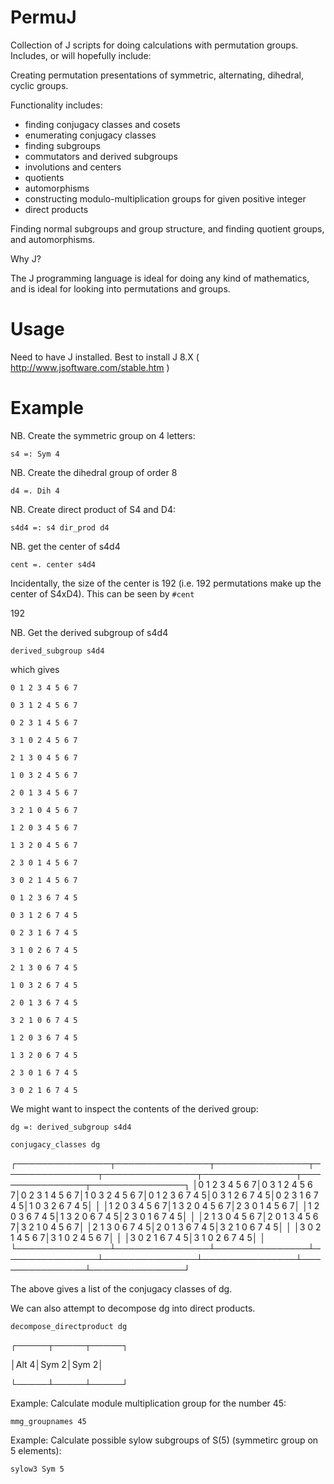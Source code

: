PermuJ
======

Collection of J scripts for doing calculations with permutation groups.
Includes, or will hopefully include:

Creating permutation presentations of symmetric, alternating, dihedral, cyclic
groups.

Functionality includes:
* finding conjugacy classes and cosets
* enumerating conjugacy classes
* finding subgroups
* commutators and derived subgroups
* involutions and centers
* quotients
* automorphisms
* constructing modulo-multiplication groups for given positive integer
* direct products

Finding normal subgroups and group structure, and finding quotient groups, and automorphisms.

Why J?

The J programming language is ideal for doing any kind of mathematics, and is ideal
for looking into permutations and groups.

Usage
======

Need to have J installed. Best to install J 8.X ( http://www.jsoftware.com/stable.htm )


Example
======


NB. Create the symmetric group on 4 letters:

`s4 =: Sym 4`

NB. Create the dihedral group of order 8

`d4 =. Dih 4`

NB. Create direct product of S4 and D4:

`s4d4 =: s4 dir_prod d4`

NB. get the center of s4d4

`cent =. center s4d4`

Incidentally, the size of the center is 192 (i.e. 192 permutations make up the center of S4xD4). This can be seen by
`#cent`

192

NB. Get the derived subgroup of s4d4

`derived_subgroup s4d4`

which gives

```
0 1 2 3 4 5 6 7

0 3 1 2 4 5 6 7

0 2 3 1 4 5 6 7

3 1 0 2 4 5 6 7

2 1 3 0 4 5 6 7

1 0 3 2 4 5 6 7

2 0 1 3 4 5 6 7

3 2 1 0 4 5 6 7

1 2 0 3 4 5 6 7

1 3 2 0 4 5 6 7

2 3 0 1 4 5 6 7

3 0 2 1 4 5 6 7

0 1 2 3 6 7 4 5

0 3 1 2 6 7 4 5

0 2 3 1 6 7 4 5

3 1 0 2 6 7 4 5

2 1 3 0 6 7 4 5

1 0 3 2 6 7 4 5

2 0 1 3 6 7 4 5

3 2 1 0 6 7 4 5

1 2 0 3 6 7 4 5

1 3 2 0 6 7 4 5

2 3 0 1 6 7 4 5

3 0 2 1 6 7 4 5
```

We might want to inspect the contents of the derived group:

```dg =: derived_subgroup s4d4```

```conjugacy_classes dg```


┌───────────────┬───────────────┬───────────────┬───────────────┬───────────────┬───────────────┬───────────────┬───────────────┐
│0 1 2 3 4 5 6 7│0 3 1 2 4 5 6 7│0 2 3 1 4 5 6 7│1 0 3 2 4 5 6 7│0 1 2 3 6 7 4 5│0 3 1 2 6 7 4 5│0 2 3 1 6 7 4 5│1 0 3 2 6 7 4 5│
│               │1 2 0 3 4 5 6 7│1 3 2 0 4 5 6 7│2 3 0 1 4 5 6 7│               │1 2 0 3 6 7 4 5│1 3 2 0 6 7 4 5│2 3 0 1 6 7 4 5│
│               │2 1 3 0 4 5 6 7│2 0 1 3 4 5 6 7│3 2 1 0 4 5 6 7│               │2 1 3 0 6 7 4 5│2 0 1 3 6 7 4 5│3 2 1 0 6 7 4 5│
│               │3 0 2 1 4 5 6 7│3 1 0 2 4 5 6 7│               │               │3 0 2 1 6 7 4 5│3 1 0 2 6 7 4 5│               │
└───────────────┴───────────────┴───────────────┴───────────────┴───────────────┴───────────────┴───────────────┴───────────────┘

The above gives a list of the conjugacy classes of dg.


We can also attempt to decompose dg into direct products.

```decompose_directproduct dg```

┌─────┬─────┬─────┐

│Alt 4│Sym 2│Sym 2│

└─────┴─────┴─────┘

   
   Example: Calculate module multiplication group for the number 45:
   
   `mmg_groupnames 45`
   
   Example: Calculate possible sylow subgroups of S(5) (symmetirc group on 5 elements):

   `sylow3 Sym 5`


  

